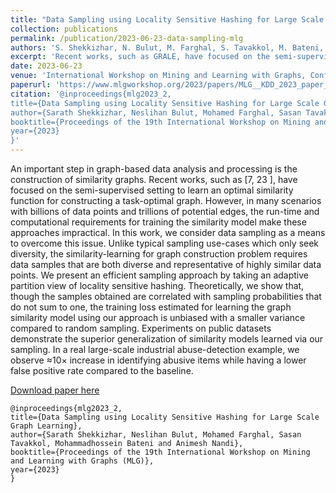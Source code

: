 ```yaml
---
title: "Data Sampling using Locality Sensitive Hashing for Large Scale Graph Learning"
collection: publications
permalink: /publication/2023-06-23-data-sampling-mlg
authors: 'S. Shekkizhar, N. Bulut, M. Farghal, S. Tavakkol, M. Bateni, A. Nandi'
excerpt: 'Recent works, such as GRALE, have focused on the semi-supervised setting to learn an optimal similarity function for constructing a task-optimal graph. However, in many scenarios with billions of data points and trillions of potential edges, the run-time and computational requirements for training the similarity model make these approaches impractical. In this work, we consider data sampling as a means to overcome this issue.'
date: 2023-06-23
venue: 'International Workshop on Mining and Learning with Graphs, Conference on Knowledge Discovery and Data Mining (KDD)'
paperurl: 'https://www.mlgworkshop.org/2023/papers/MLG__KDD_2023_paper_2.pdf'
citation: '@inproceedings{mlg2023_2,
title={Data Sampling using Locality Sensitive Hashing for Large Scale Graph Learning},
author={Sarath Shekkizhar, Neslihan Bulut, Mohamed Farghal, Sasan Tavakkol, Mohammadhossein Bateni and Animesh Nandi},
booktitle={Proceedings of the 19th International Workshop on Mining and Learning with Graphs (MLG)},
year={2023}
}'
---
```

An important step in graph-based data analysis and processing is the construction of similarity graphs. Recent works, such as [7, 23 ], have focused on the semi-supervised setting to learn an optimal similarity function for constructing a task-optimal graph. However, in many scenarios with billions of data points and trillions of potential edges, the run-time and computational requirements for training the similarity model make these approaches impractical. In this work, we consider data sampling as a means to overcome this issue. Unlike typical sampling use-cases which only seek diversity, the similarity-learning for graph construction problem requires data samples that are both diverse and representative of highly similar data points. We present an efficient sampling approach by taking an adaptive partition view of locality sensitive hashing. Theoretically, we show that, though the samples obtained are correlated with sampling probabilities that do not sum to one, the training loss estimated for learning the graph similarity model using our approach is unbiased with a smaller variance compared to random sampling. Experiments on public datasets demonstrate the superior generalization of similarity models learned via our sampling. In a real large-scale industrial abuse-detection example, we observe ≈10× increase in identifying abusive items while having a lower false positive rate compared to the baseline.

[Download paper here](https://www.mlgworkshop.org/2023/papers/MLG__KDD_2023_paper_2.pdf)

```
@inproceedings{mlg2023_2,
title={Data Sampling using Locality Sensitive Hashing for Large Scale Graph Learning},
author={Sarath Shekkizhar, Neslihan Bulut, Mohamed Farghal, Sasan Tavakkol, Mohammadhossein Bateni and Animesh Nandi},
booktitle={Proceedings of the 19th International Workshop on Mining and Learning with Graphs (MLG)},
year={2023}
}
```

